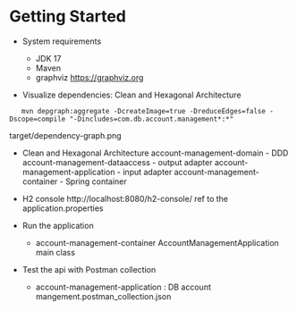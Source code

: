 # Getting Started

- System requirements
    - JDK 17
    - Maven
    - graphviz https://graphviz.org


-  Visualize dependencies: Clean and Hexagonal Architecture
  ```
     mvn depgraph:aggregate -DcreateImage=true -DreduceEdges=false -Dscope=compile "-Dincludes=com.db.account.management*:*"
  ```
   target/dependency-graph.png

-  Clean and Hexagonal Architecture
  account-management-domain - DDD 
  account-management-dataaccess - output adapter 
  account-management-application - input  adapter 
  account-management-container - Spring container 

- H2 console
  http://localhost:8080/h2-console/
  ref to the application.properties 

- Run the application 
  - account-management-container  AccountManagementApplication main class

- Test the api with Postman collection 
  - account-management-application : DB account mangement.postman_collection.json